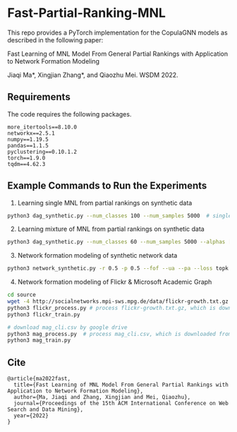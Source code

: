 # Fast-Partial-Ranking-MNL

This repo provides a PyTorch implementation for the CopulaGNN models as described in the following paper:

Fast Learning of MNL Model From General Partial Rankings with Application to Network Formation Modeling

Jiaqi Ma*, Xingjian Zhang*, and Qiaozhu Mei. WSDM 2022.


## Requirements
The code requires the following packages.

```
more_itertools==8.10.0
networkx==2.5.1
numpy==1.19.5
pandas==1.1.5
pyclustering==0.10.1.2
torch==1.9.0
tqdm==4.62.3
```


## Example Commands to Run the Experiments
1. Learning single MNL from partial rankings on synthetic data
```bash
python3 dag_synthetic.py --num_classes 100 --num_samples 5000  # single MNL
```
2. Learning mixture of MNL from partial rankings on synthetic data
```bash
python3 dag_synthetic.py --num_classes 60 --num_samples 5000 --alphas [1,1,1]  --init_by_cluster # 3 MNLs with clustering based init
```
3. Network formation modeling of synthetic network data
```bash
python3 network_synthetic.py -r 0.5 -p 0.5 --fof --ua --pa --loss topk  # run full model with 4 components on a mixed (r,p)-graph
```
4. Network formation modeling of Flickr & Microsoft Academic Graph
```bash
cd source
wget -4 http://socialnetworks.mpi-sws.mpg.de/data/flickr-growth.txt.gz ../data/
python3 flickr_process.py # process flickr-growth.txt.gz, which is downloaded from http://socialnetworks.mpi-sws.mpg.de/data/flickr-growth.txt.gz
python3 flickr_train.py
```
```bash
# download mag_cli.csv by google drive
python3 mag_process.py  # process mag_cli.csv, which is downloaded from https://drive.google.com/file/d/17bgLs1iR96JW3Rd0mex3IK8qyU-qRElB/view?usp=sharing
python3 mag_train.py
```

## Cite
```
@article{ma2022fast,
  title={Fast Learning of MNL Model From General Partial Rankings with Application to Network Formation Modeling},
  author={Ma, Jiaqi and Zhang, Xingjian and Mei, Qiaozhu},
  journal={Proceedings of the 15th ACM International Conference on Web Search and Data Mining},
  year={2022}
}
```
